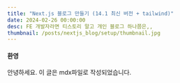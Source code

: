 ```yaml
---
title: "Next.js 블로그 만들기 (14.1 최신 버전 + tailwind)"
date: 2024-02-26 00:00:00
desc: FE 개발자라면 티스토리 말고 개인 블로그 하나쯤은,,
thumbnail: /posts/nextjs_blog/setup/thumbnail.jpg
---
```

 
#### 환영 
 
안녕하세요. 이 글은 mdx파일로 작성되었습니다.